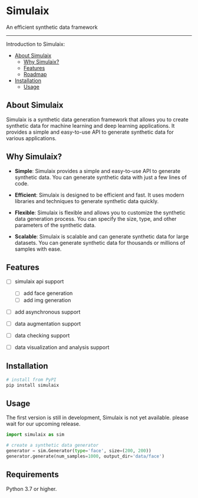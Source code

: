 # Simulaix

An efficient synthetic data framework


---
Introduction to Simulaix:
- [About Simulaix](#about-simulaix)
    - [Why Simulaix?](#why-simulaix)
    - [Features](#features)
    - [Roadmap](#roadmap)
- [Installation](#installation)
    - [Usage](#usage)



## About Simulaix

Simulaix is a synthetic data generation framework that allows you to create synthetic data for machine learning and deep learning applications. It provides a simple and easy-to-use API to generate synthetic data for various applications. 


## Why Simulaix?

- **Simple**: Simulaix provides a simple and easy-to-use API to generate synthetic data. You can generate synthetic data with just a few lines of code.

- **Efficient**: Simulaix is designed to be efficient and fast. It uses modern libraries and techniques to generate synthetic data quickly.

- **Flexible**: Simulaix is flexible and allows you to customize the synthetic data generation process. You can specify the size, type, and other parameters of the synthetic data.

- **Scalable**: Simulaix is scalable and can generate synthetic data for large datasets. You can generate synthetic data for thousands or millions of samples with ease.




## Features
- [ ] simulaix api support
    - [ ] add face generation
    - [ ] add img generation

- [ ] add asynchronous support
- [ ] data augmentation support 
- [ ] data checking support
- [ ] data visualization and analysis support


## Installation

```sh 
# install from PyPI
pip install simulaix

```


## Usage

The first version is still in development, Simulaix is not yet available.
please wait for our upcoming release.


```python
import simulaix as sim

# create a synthetic data generator
generator = sim.Generator(type='face', size=(200, 200))
generator.generate(num_samples=1000, output_dir='data/face')

```



## Requirements
Python 3.7 or higher.
